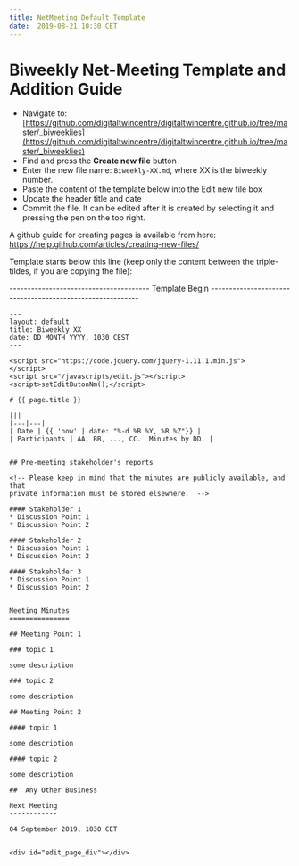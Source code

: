 ```yaml
---
title: NetMeeting Default Template
date:  2019-08-21 10:30 CET
---
```


# Biweekly Net-Meeting Template and Addition Guide

<!-- _This template should be copied to the `_biweeklies/` directory and edited appropriately._ -->

* Navigate to: [https://github.com/digitaltwincentre/digitaltwincentre.github.io/tree/master/_biweeklies](https://github.com/digitaltwincentre/digitaltwincentre.github.io/tree/master/_biweeklies)
* Find and press the **Create new file** button 
* Enter the new file name: `Biweekly-XX.md`, where XX is the biweekly number.
* Paste the content of the template below into the Edit new file box
* Update the header title and date
* Commit the file. It can be edited after it is created by selecting it and pressing the pen on the top right.

A github guide for creating pages is available from here: https://help.github.com/articles/creating-new-files/

Template starts below this line (keep only the content between the triple-tildes, if you are copying the file):

--------------------------------------- Template Begin ----------------------------------------------------------

~~~
---
layout: default
title: Biweekly XX
date: DD MONTH YYYY, 1030 CEST
---

<script src="https://code.jquery.com/jquery-1.11.1.min.js">
</script>
<script src="/javascripts/edit.js"></script>
<script>setEditButonNm();</script>

# {{ page.title }}

|||
|---|---|
| Date | {{ 'now' | date: "%-d %B %Y, %R %Z"}} |
| Participants | AA, BB, ..., CC.  Minutes by DD. |


## Pre-meeting stakeholder's reports

<!-- Please keep in mind that the minutes are publicly available, and that
private information must be stored elsewhere.  -->

#### Stakeholder 1
* Discussion Point 1
* Discussion Point 2

#### Stakeholder 2
* Discussion Point 1
* Discussion Point 2

#### Stakeholder 3
* Discussion Point 1
* Discussion Point 2


Meeting Minutes
===============

## Meeting Point 1

### topic 1

some description

### topic 2

some description

## Meeting Point 2

#### topic 1

some description

#### topic 2

some description

##  Any Other Business

Next Meeting
------------

04 September 2019, 1030 CET


<div id="edit_page_div"></div>

~~~


